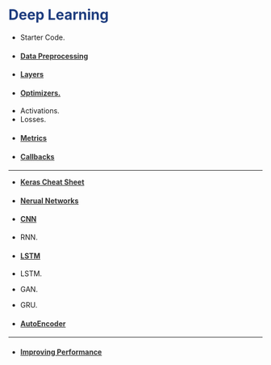 <h1 style='color:#1E3D7F'>Deep Learning</h1>

- Starter Code. 
- #### [<span style='color:#333'>Data Preprocessing</span>](file:///media/mosaab/Volume/Personal/Development/Courses%20Docs/Data%20Science/00_Code/markdown/2_Deep%20Learning/0_html/2_DL_data_preprocessing.html) 
- #### [<span style='color:#333'>Layers</span>](file:///media/mosaab/Volume/Personal/Development/Courses%20Docs/Data%20Science/00_Code/markdown/2_Deep%20Learning/0_html/3_DL_layers.html) 
- #### [<span style='color:#333'>Optimizers.</span>](file:///media/mosaab/Volume/Personal/Development/Courses%20Docs/Data%20Science/00_Code/markdown/2_Deep%20Learning/0_html/4_DL_Optimizers.html)
- Activations.
- Losses. 
- #### [<span style='color:#333'>Metrics</span>](4_2_DL_Metrics.html)
- #### [<span style='color:#333'>Callbacks](file:///media/mosaab/Volume/Personal/Development/Courses%20Docs/Data%20Science/00_Code/markdown/2_Deep%20Learning/0_html/4_8_Callbacks.html)
*** 

- [<b style='color:#333'>Keras Cheat Sheet</b>](chrome-extension://oemmndcbldboiebfnladdacbdfmadadm/https://s3.amazonaws.com/assets.datacamp.com/blog_assets/Keras_Cheat_Sheet_Python.pdf) 

- #### [<span style='color:#333'>Nerual Networks</span>](file:///media/mosaab/Volume/Personal/Development/Courses%20Docs/Data%20Science/00_Code/markdown/2_Deep%20Learning/0_html/5_DL_Neural_Networks.html) 
- #### [<font color='#333'>CNN</font>](file:///media/mosaab/Volume/Personal/Development/Courses%20Docs/Data%20Science/00_Code/markdown/2_Deep%20Learning/0_html/6_DL_CNN.html) 
- RNN.
- #### [<font color='#333'>LSTM</font>](file:///media/mosaab/Volume/Personal/Development/Courses%20Docs/Data%20Science/00_Code/markdown/2_Deep%20Learning/0_html/7_DL_LSTM.html) 
- LSTM.
- GAN.
- GRU.
- #### [<font color='#333'>AutoEncoder</font>](file:///media/mosaab/Volume/Personal/Development/Courses%20Docs/Data%20Science/00_Code/markdown/2_Deep%20Learning/0_html/10_0_DL_AutoEncoder.html) 

<hr>

- #### [<font color='#333'>Improving Performance</font>](file:///media/mosaab/Volume/Personal/Development/Courses%20Docs/Data%20Science/00_Code/markdown/2_Deep%20Learning/0_html/10_DL_Improving.html) 

 